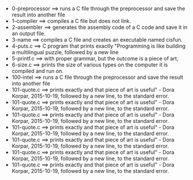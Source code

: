 - 0-preprocessor ==>	runs a C file through the preprocessor and save the result into another file
- 1-compiler ==>	compiles a C file but does not link.
- 2-assembler ==>	generates the assembly code of a C code and save it in an output file.
- 3-name ==>	compiles a C file and creates an executable named cisfun.
- 4-puts.c ==>	C program that prints exactly "Programming is like building a multilingual puzzle, followed by a new line
- 5-printf.c ==>	with proper grammar, but the outcome is a piece of art,
- 6-size.c ==>	prints the size of various types on the computer it is compiled and run on.
- 100-intel ==>	runs a C file through the preprocessor and save the result into another file
- 101-quote.c ==>	prints exactly and that piece of art is useful" - Dora Korpar, 2015-10-19, followed by a new line, to the standard error.
- 101-quote.c ==>	prints exactly and that piece of art is useful" - Dora Korpar, 2015-10-19, followed by a new line, to the standard error.
- 101-quote.c ==>	prints exactly and that piece of art is useful" - Dora Korpar, 2015-10-19, followed by a new line, to the standard error.
- 101-quote.c ==>	prints exactly and that piece of art is useful" - Dora Korpar, 2015-10-19, followed by a new line, to the standard error.
- 101-quote.c ==>	prints exactly and that piece of art is useful" - Dora Korpar, 2015-10-19, followed by a new line, to the standard error.
- 101-quote.c ==>	prints exactly and that piece of art is useful" - Dora Korpar, 2015-10-19, followed by a new line, to the standard error.
- 101-quote.c ==>	prints exactly and that piece of art is useful" - Dora Korpar, 2015-10-19, followed by a new line, to the standard error.
